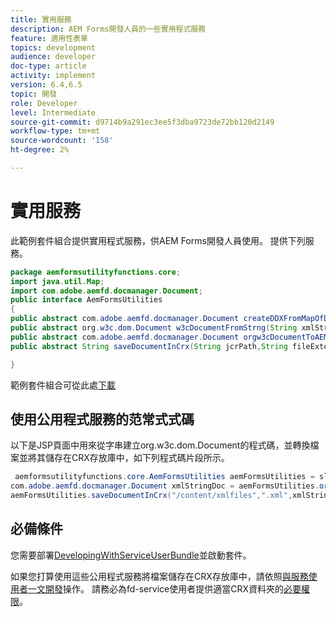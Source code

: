 ```yaml
---
title: 實用服務
description: AEM Forms開發人員的一些實用程式服務
feature: 適用性表單
topics: development
audience: developer
doc-type: article
activity: implement
version: 6.4,6.5
topic: 開發
role: Developer
level: Intermediate
source-git-commit: d9714b9a291ec3ee5f3dba9723de72bb120d2149
workflow-type: tm+mt
source-wordcount: '158'
ht-degree: 2%

---
```



# 實用服務

此範例套件組合提供實用程式服務，供AEM Forms開發人員使用。 提供下列服務。


```java
package aemformsutilityfunctions.core;
import java.util.Map;
import com.adobe.aemfd.docmanager.Document;
public interface AemFormsUtilities
{
public abstract com.adobe.aemfd.docmanager.Document createDDXFromMapOfDocuments(Map<String, com.adobe.aemfd.docmanager.Document> paramMap);
public abstract org.w3c.dom.Document w3cDocumentFromStrng(String xmlString);
public abstract com.adobe.aemfd.docmanager.Document orgw3cDocumentToAEMFDDocument(org.w3c.dom.Document xmlDocument);
public abstract String saveDocumentInCrx(String jcrPath,String fileExtension, Document documentToSave);

}
```

範例套件組合可從此處[下載](assets/aemformsutilityfunctions.aemformsutilityfunctions.core-1.0-SNAPSHOT.jar)

## 使用公用程式服務的范常式式碼

以下是JSP頁面中用來從字串建立org.w3c.dom.Document的程式碼，並轉換檔案並將其儲存在CRX存放庫中，如下列程式碼片段所示。

```java
 aemformsutilityfunctions.core.AemFormsUtilities aemFormsUtilities = sling.getService(aemformsutilityfunctions.core.AemFormsUtilities.class);
com.adobe.aemfd.docmanager.Document xmlStringDoc = aemFormsUtilities.orgw3cDocumentToAEMFDDocument(aemFormsUtilities.w3cDocumentFromStrng("<data><fname>Girish</fname></data>"));
aemFormsUtilities.saveDocumentInCrx("/content/xmlfiles",".xml",xmlStringDoc);
```

## 必備條件


您需要部署[DevelopingWithServiceUserBundle](https://experienceleague.adobe.com/docs/experience-manager-learn/assets/DevelopingWithServiceUser.jar)並啟動套件。


如果您打算使用這些公用程式服務將檔案儲存在CRX存放庫中，請依照[與服務使用者一文開發](https://experienceleague.adobe.com/docs/experience-manager-learn/forms/adaptive-forms/service-user-tutorial-develop.html?lang=en#adaptive-forms)操作。 請務必為fd-service使用者提供適當CRX資料夾的[必要權限](http://localhost:4502/useradmin)。

